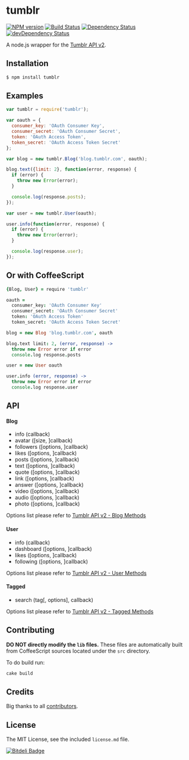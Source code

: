 # tumblr

[![NPM version](https://badge.fury.io/js/tumblr.png)](http://badge.fury.io/js/tumblr) [![Build Status](https://travis-ci.org/meritt/node-tumblr.png?branch=master)](https://travis-ci.org/meritt/node-tumblr) [![Dependency Status](https://david-dm.org/meritt/node-tumblr.png)](https://david-dm.org/meritt/node-tumblr) [![devDependency Status](https://david-dm.org/meritt/node-tumblr/dev-status.png)](https://david-dm.org/meritt/node-tumblr#info=devDependencies)

A node.js wrapper for the [Tumblr API v2](http://www.tumblr.com/docs/en/api/v2).

## Installation

```bash
$ npm install tumblr
```

## Examples

```js
var tumblr = require('tumblr');

var oauth = {
  consumer_key: 'OAuth Consumer Key',
  consumer_secret: 'OAuth Consumer Secret',
  token: 'OAuth Access Token',
  token_secret: 'OAuth Access Token Secret'
};

var blog = new tumblr.Blog('blog.tumblr.com', oauth);

blog.text({limit: 2}, function(error, response) {
  if (error) {
    throw new Error(error);
  }

  console.log(response.posts);
});

var user = new tumblr.User(oauth);

user.info(function(error, response) {
  if (error) {
    throw new Error(error);
  }

  console.log(response.user);
});
```

## Or with CoffeeScript

```coffeescript
{Blog, User} = require 'tumblr'

oauth =
  consumer_key: 'OAuth Consumer Key'
  consumer_secret: 'OAuth Consumer Secret'
  token: 'OAuth Access Token'
  token_secret: 'OAuth Access Token Secret'

blog = new Blog 'blog.tumblr.com', oauth

blog.text limit: 2, (error, response) ->
  throw new Error error if error
  console.log response.posts

user = new User oauth

user.info (error, response) ->
  throw new Error error if error
  console.log response.user
```

## API

#### Blog

* info (callback)
* avatar ([size, ]callback)
* followers ([options, ]callback)
* likes ([options, ]callback)
* posts ([options, ]callback)
* text ([options, ]callback)
* quote ([options, ]callback)
* link ([options, ]callback)
* answer ([options, ]callback)
* video ([options, ]callback)
* audio ([options, ]callback)
* photo ([options, ]callback)

Options list please refer to [Tumblr API v2 - Blog Methods](http://www.tumblr.com/docs/en/api/v2#blog_methods)

#### User

* info (callback)
* dashboard ([options, ]callback)
* likes ([options, ]callback)
* following ([options, ]callback)

Options list please refer to [Tumblr API v2 - User Methods](http://www.tumblr.com/docs/en/api/v2#user-methods)

#### Tagged

* search (tag[, options], callback)

Options list please refer to [Tumblr API v2 - Tagged Methods](http://www.tumblr.com/docs/en/api/v2#tagged-method)

## Contributing

**DO NOT directly modify the `lib` files.** These files are automatically built from CoffeeScript sources located under the `src` directory.

To do build run:

```bash
cake build
```

## Credits

Big thanks to all [contributors](https://github.com/meritt/node-tumblr/graphs/contributors).

## License

The MIT License, see the included `license.md` file.

[![Bitdeli Badge](https://d2weczhvl823v0.cloudfront.net/meritt/node-tumblr/trend.png)](https://bitdeli.com/free "Bitdeli Badge")